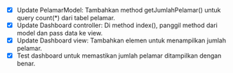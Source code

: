 - [x] Update PelamarModel: Tambahkan method getJumlahPelamar() untuk query count(*) dari tabel pelamar.
- [x] Update Dashboard controller: Di method index(), panggil method dari model dan pass data ke view.
- [x] Update Dashboard view: Tambahkan elemen untuk menampilkan jumlah pelamar.
- [x] Test dashboard untuk memastikan jumlah pelamar ditampilkan dengan benar.
